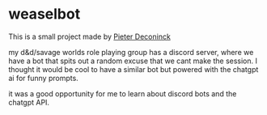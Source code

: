 # weaselbot
 
This is a small project made by [Pieter Deconinck](https://github.com/Pieter-Deconinck)

my d&d/savage worlds role playing group has a discord server, where we have a bot that spits out a random excuse that we cant make the session.
I thought it would be cool to have a similar bot but powered with the chatgpt ai for funny prompts. 

it was a good opportunity for me to learn about discord bots and the chatgpt API.